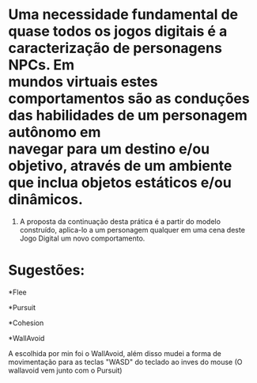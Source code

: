 # Uma necessidade fundamental de quase todos os jogos digitais é a caracterização de personagens NPCs. Em <br> mundos virtuais estes comportamentos são as conduções das habilidades de um personagem autônomo em <br> navegar para um destino e/ou objetivo, através de um ambiente que inclua objetos estáticos e/ou dinâmicos. 

 1. A proposta da continuação desta prática é a partir do modelo construído, aplica-lo a um personagem
 qualquer em uma cena deste Jogo Digital um novo comportamento.

# Sugestões:

 *Flee

 *Pursuit
 
 *Cohesion

 *WallAvoid

A escolhida por min foi o WallAvoid, além disso mudei a forma de movimentação para as teclas
"WASD" do teclado ao inves do mouse (O wallavoid vem junto com o Pursuit)
